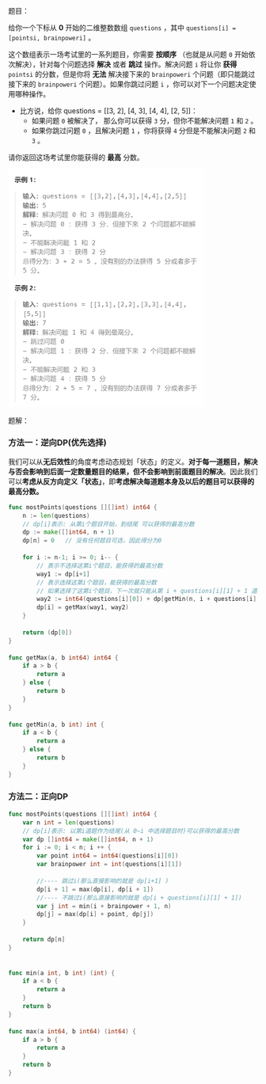 题目：

给你一个下标从 **0** 开始的二维整数数组 `questions` ，其中 `questions[i] = [pointsi, brainpoweri]` 。

这个数组表示一场考试里的一系列题目，你需要 **按顺序** （也就是从问题 `0` 开始依次解决），针对每个问题选择 **解决** 或者 **跳过** 操作。解决问题 `i` 将让你 **获得** `pointsi` 的分数，但是你将 **无法** 解决接下来的 `brainpoweri` 个问题（即只能跳过接下来的 `brainpoweri` 个问题）。如果你跳过问题 `i` ，你可以对下一个问题决定使用哪种操作。

- 比方说，给你 questions = [[3, 2], [4, 3], [4, 4], [2, 5]]：
  - 如果问题 `0` 被解决了， 那么你可以获得 `3` 分，但你不能解决问题 `1` 和 `2` 。
  - 如果你跳过问题 `0` ，且解决问题 `1` ，你将获得 `4` 分但是不能解决问题 `2` 和 `3` 。

请你返回这场考试里你能获得的 **最高** 分数。

<img src="1.解决智力问题.assets/image-20231021144526869.png" alt="image-20231021144526869" style="zoom:50%;" />

题解：

### 方法一：逆向DP(优先选择)

我们可以从**无后效性**的角度考虑动态规划「状态」的定义。**对于每一道题目，解决与否会影响到后面一定数量题目的结果，但不会影响到前面题目的解决**。因此我们可以**考虑从反方向定义「状态」**，即**考虑解决每道题本身及以后的题目可以获得的最高分数。**

```go
func mostPoints(questions [][]int) int64 {
    n := len(questions)
    // dp[i]表示: 从第i个题目开始，到结尾 可以获得的最高分数
    dp := make([]int64, n + 1)
    dp[n] = 0   // 没有任何题目可选，因此得分为0

    for i := n-1; i >= 0; i-- {
        // 表示不选择这第i个题目，能获得的最高分数
        way1 := dp[i+1]  
        // 表示选择这第i个题目，能获得的最高分数
        // 如果选择了这第i个题目，下一次就只能从第 i + questions[i][1] + 1 道题目开始选择，而且题目编号不能超过n
        way2 := int64(questions[i][0]) + dp[getMin(n, i + questions[i][1] + 1)]
        dp[i] = getMax(way1, way2)
    }

    return (dp[0]) 
}

func getMax(a, b int64) int64 {
    if a > b {
        return a
    } else {
        return b
    }
}

func getMin(a, b int) int {
    if a < b {
        return a
    } else {
        return b
    }
}
```

### 方法二：正向DP

```go
func mostPoints(questions [][]int) int64 {
    var n int = len(questions)
    // dp[i]表示: 以第i道题作为结尾(从 0~i 中选择题目时)可以获得的最高分数
    var dp []int64 = make([]int64, n + 1)
    for i := 0; i < n; i ++ {
        var point int64 = int64(questions[i][0])
        var brainpower int = int(questions[i][1])

        //---- 跳过i(那么直接影响的就是 dp[i+1] )
        dp[i + 1] = max(dp[i], dp[i + 1])
        //---- 不跳过i(那么直接影响的就是 dp[i + questions[i][1] + 1])
        var j int = min(i + brainpower + 1, n)
        dp[j] = max(dp[i] + point, dp[j])
    }

    return dp[n]
}


func min(a int, b int) (int) {
    if a < b {
        return a
    }
    return b
}

func max(a int64, b int64) (int64) {
    if a > b {
        return a
    }
    return b
}
```

